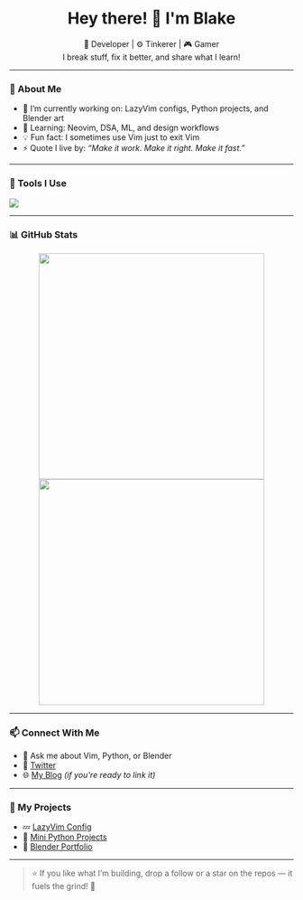 <h1 align="center">Hey there! 👋 I'm Blake</h1>

<p align="center">
  🧠 Developer | ⚙️ Tinkerer | 🎮 Gamer<br>
  I break stuff, fix it better, and share what I learn!
</p>

---

### 🚀 About Me

- 🔭 I’m currently working on: LazyVim configs, Python projects, and Blender art
- 🌱 Learning: Neovim, DSA, ML, and design workflows
- 💡 Fun fact: I sometimes use Vim just to exit Vim
- ⚡ Quote I live by: _“Make it work. Make it right. Make it fast.”_

---

### 🔧 Tools I Use

<p>
  <img src="https://skillicons.dev/icons?i=neovim,vim,git,github,python,linux,blender,figma,html,css,js" />
</p>

---

### 📊 GitHub Stats

<p align="center">
  <img src="https://github-readme-stats.vercel.app/api?username=blake-tron&show_icons=true&theme=radical" width="400" />
  <img src="https://streak-stats.demolab.com?user=blake-tron&theme=radical" width="400"/>
</p>

---

### 📫 Connect With Me

- 💬 Ask me about Vim, Python, or Blender
- 🧵 [Twitter](https://twitter.com/YOUR_HANDLE)
- 🌐 [My Blog](https://zenthoughts.in) *(if you're ready to link it)*

---

### 🌱 My Projects

- 💤 [LazyVim Config](https://github.com/blake-tron/lazyvim-config)
- 🤖 [Mini Python Projects](https://github.com/blake-tron/python-mini-projects)
- 🎨 [Blender Portfolio](https://github.com/blake-tron/blender-portfolio)

---

> ⭐️ If you like what I’m building, drop a follow or a star on the repos — it fuels the grind! 🙌

